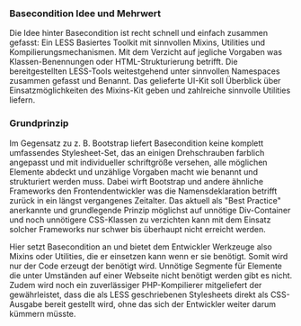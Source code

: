 ### Basecondition Idee und Mehrwert


Die Idee hinter Basecondition ist recht schnell und einfach zusammen gefasst: Ein LESS Basiertes Toolkit mit sinnvollen Mixins, Utilities und Kompilierungsmechanismen. Mit dem Verzicht auf jegliche Vorgaben was Klassen-Benennungen oder HTML-Strukturierung betrifft. Die bereitgestellten LESS-Tools weitestgehend unter sinnvollen Namespaces zusammen gefasst und Benannt. Das gelieferte UI-Kit soll Überblick über Einsatzmöglichkeiten des Mixins-Kit geben und zahlreiche sinnvolle Utilities liefern.


### Grundprinzip


Im Gegensatz zu z. B. Bootstrap liefert Basecondition keine komplett umfassendes Stylesheet-Set, das an einigen Drehschrauben farblich angepasst und mit individueller schriftgröße versehen, alle möglichen Elemente abdeckt und unzählige Vorgaben macht wie benannt und strukturiert werden muss. Dabei wirft Bootstrap und andere ähnliche Frameworks den Frontendentwickler was die Namensdeklaration betrifft zurück in ein längst vergangenes Zeitalter. Das aktuell als "Best Practice" anerkannte und grundlegende Prinzip möglichst auf unnötige Div-Container und noch unnötigere CSS-Klassen zu verzichten kann mit dem Einsatz solcher Frameworks nur schwer bis überhaupt nicht erreicht werden.

Hier setzt Basecondition an und bietet dem Entwickler Werkzeuge also Mixins oder Utilities, die er einsetzen kann wenn er sie benötigt. Somit wird nur der Code erzeugt der benötigt wird. Unnötige Segmente für Elemente die unter Umständen auf einer Webseite nicht benötigt werden gibt es nicht. Zudem wird noch ein zuverlässiger PHP-Kompilierer mitgeliefert der gewährleistet, dass die als LESS geschriebenen Stylesheets direkt als CSS-Ausgabe bereit gestellt wird, ohne das sich der Entwickler weiter darum kümmern müsste.


